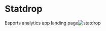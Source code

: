# Statdrop
Esports analytics app landing page![statdrop](https://user-images.githubusercontent.com/72480602/131207676-6ac6b6b1-5daa-4d11-b1fe-6a5eb1142845.jpg)

